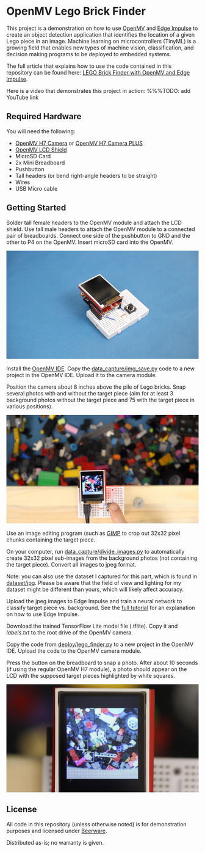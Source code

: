 OpenMV Lego Brick Finder
===

This project is a demonstration on how to use [OpenMV](https://openmv.io/) and [Edge Impulse](https://www.edgeimpulse.com/) to create an object detection application that identifies the location of a given Lego piece in an image. Machine learning on microcontrollers (TinyML) is a growing field that enables new types of machine vision, classification, and decision making programs to be deployed to embedded systems.

The full article that explains how to use the code contained in this repository can be found here: [LEGO Brick Finder with OpenMV and Edge Impulse](https://www.digikey.com/en/maker/projects/lego-brick-finder-with-openmv-and-edge-impulse/1411a4242d884158ae8f656d5b9b0d53).

Here is a video that demonstrates this project in action: %%%TODO: add YouTube link

Required Hardware
---

You will need the following:
 * [OpenMV H7 Camera](https://www.digikey.com/product-detail/en/sparkfun-electronics/SEN-15325/1568-SEN-15325-ND/10187089) or [OpenMV H7 Camera PLUS](https://www.digikey.com/product-detail/en/sparkfun-electronics/SEN-16989/1568-SEN-16989-ND/13148771)
 * [OpenMV LCD Shield](https://www.digikey.com/product-detail/en/sparkfun-electronics/LCD-16777/1568-LCD-16777-ND/12396904)
 * MicroSD Card
 * 2x Mini Breadboard
 * Pushbutton
 * Tall headers (or bend right-angle headers to be straight)
 * Wires
 * USB Micro cable

Getting Started
---------------

Solder tall female headers to the OpenMV module and attach the LCD shield. Use tall male headers to attach the OpenMV module to a connected pair of breadboards. Connect one side of the pushbutton to GND and the other to P4 on the OpenMV. Insert microSD card into the OpenMV.

![Hardware for OpenMV still frame camera](https://raw.githubusercontent.com/ShawnHymel/openmv-lego-brick-finder/master/images/openmv-still-camera.jpg)

Install the [OpenMV IDE](https://openmv.io/pages/download). Copy the [data_capture/img_save.py](https://github.com/ShawnHymel/openmv-lego-brick-finder/blob/master/data_capture/img_save.py) code to a new project in the OpenMV IDE. Upload it to the camera module.

Position the camera about 8 inches above the pile of Lego bricks. Snap several photos with and without the target piece (aim for at least 3 background photos without the target piece and 75 with the target piece in various positions).

![Taking a photo with OpenMV](https://raw.githubusercontent.com/ShawnHymel/openmv-lego-brick-finder/master/images/openmv-take-photo.jpg)

Use an image editing program (such as [GIMP](https://www.gimp.org/) to crop out 32x32 pixel chunks containing the target piece.

On your computer, run [data_capture/divide_images.py](https://github.com/ShawnHymel/openmv-lego-brick-finder/blob/master/data_capture/divide_images.py) to automatically create 32x32 pixel sub-images from the background photos (not containing the target piece). Convert all images to jpeg format. 

Note: you can also use the dataset I captured for this part, which is found in [dataset/jpg](https://github.com/ShawnHymel/openmv-lego-brick-finder/tree/master/dataset/jpg). Please be aware that the field of view and lighting for my dataset might be different than yours, which will likely affect accuracy.

Upload the jpeg images to Edge Impulse and train a neural network to classify target piece vs. background. See the [full tutorial](https://www.digikey.com/en/maker/projects/lego-brick-finder-with-openmv-and-edge-impulse/1411a4242d884158ae8f656d5b9b0d53) for an explanation on how to use Edge Impulse.

Download the trained TensorFlow Lite model file (.tflite). Copy it and *labels.txt* to the root drive of the OpenMV camera.

Copy the code from [deploy/lego_finder.py](https://github.com/ShawnHymel/openmv-lego-brick-finder/blob/master/deploy/lego_finder.py) to a new project in the OpenMV IDE. Upload the code to the OpenMV camera module.

Press the button on the breadboard to snap a photo. After about 10 seconds (if using the regular OpenMV H7 module), a photo should appear on the LCD with the supposed target pieces highlighted by white squares.

![Identifying target Lego pieces in a pile with OpenMV](https://raw.githubusercontent.com/ShawnHymel/openmv-lego-brick-finder/master/images/lego-brick-finder.jpg)

License
-------

All code in this repository (unless otherwise noted) is for demonstration purposes and licensed under [Beerware](https://en.wikipedia.org/wiki/Beerware).

Distributed as-is; no warranty is given.